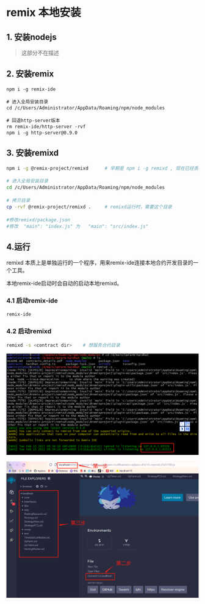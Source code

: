 # remix 本地安装

## 1. 安装nodejs

> 这部分不在描述

## 2. 安装remix

```shell
npm i -g remix-ide

# 进入全局安装目录
cd /c/Users/Administrator/AppData/Roaming/npm/node_modules

# 回退http-server版本
rm remix-ide/http-server -rvf
npm i -g http-server@0.9.0
```

## 3. 安装remixd

```bash
npm i -g @remix-project/remixd		# 早期是 npm i -g remixd , 现在已经丢弃

# 进入全局安装目录
cd /c/Users/Administrator/AppData/Roaming/npm/node_modules

# 拷贝目录
cp -rvf @remix-project/remixd .		# remixd运行时，需要这个目录

#修改remixd/package.json
#修改  "main": "index.js" 为   "main": "src/index.js"
```

## 4.运行

remixd 本质上是单独运行的一个程序，用来remix-ide连接本地合约开发目录的一个工具。

本地remix-ide启动时会自动的启动本地remixd。

### 4.1 启动remix-ide

```bash
remix-ide
```

### 4.2 启动remixd

```bash
remixd -s <contract dir>	# 想服务合约目录
```

![remixd启动](remixd启动.png)

![remix使用](remix使用.png)